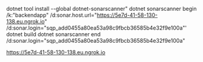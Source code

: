 dotnet tool install --global dotnet-sonarscanner" dotnet sonarscanner begin /k:"backendapp" /d:sonar.host.url="https://5e7d-41-58-130-138.eu.ngrok.io" /d:sonar.login="sqp_add0455a80ea53a98c9fbcb36585b4e32f9e100a"' dotnet build dotnet sonarscanner end /d:sonar.login="sqp_add0455a80ea53a98c9fbcb36585b4e32f9e100a"


https://5e7d-41-58-130-138.eu.ngrok.io
